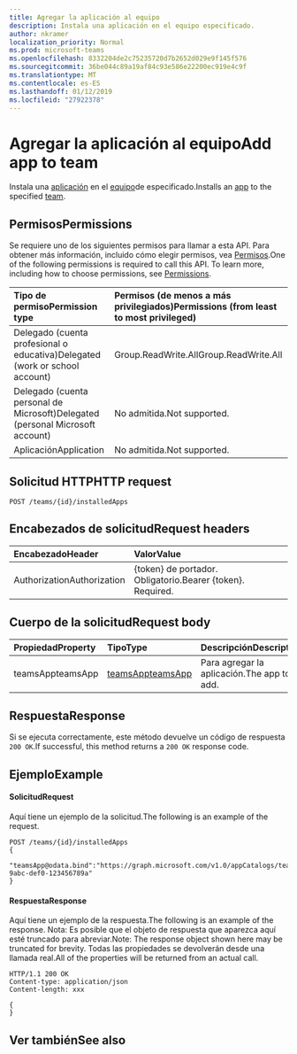 ```yaml
---
title: Agregar la aplicación al equipo
description: Instala una aplicación en el equipo especificado.
author: nkramer
localization_priority: Normal
ms.prod: microsoft-teams
ms.openlocfilehash: 8332204de2c75235720d7b2652d029e9f145f576
ms.sourcegitcommit: 36be044c89a19af84c93e586e22200ec919e4c9f
ms.translationtype: MT
ms.contentlocale: es-ES
ms.lasthandoff: 01/12/2019
ms.locfileid: "27922378"
---
```

# <a name="add-app-to-team"></a><span data-ttu-id="915d2-103">Agregar la aplicación al equipo</span><span class="sxs-lookup"><span data-stu-id="915d2-103">Add app to team</span></span>



<span data-ttu-id="915d2-104">Instala una [aplicación](../resources/teamsapp.md) en el [equipo](../resources/team.md)de especificado.</span><span class="sxs-lookup"><span data-stu-id="915d2-104">Installs an [app](../resources/teamsapp.md) to the specified [team](../resources/team.md).</span></span>

## <a name="permissions"></a><span data-ttu-id="915d2-105">Permisos</span><span class="sxs-lookup"><span data-stu-id="915d2-105">Permissions</span></span>
<span data-ttu-id="915d2-p101">Se requiere uno de los siguientes permisos para llamar a esta API. Para obtener más información, incluido cómo elegir permisos, vea [Permisos](/graph/permissions-reference).</span><span class="sxs-lookup"><span data-stu-id="915d2-p101">One of the following permissions is required to call this API. To learn more, including how to choose permissions, see [Permissions](/graph/permissions-reference).</span></span>

|<span data-ttu-id="915d2-108">Tipo de permiso</span><span class="sxs-lookup"><span data-stu-id="915d2-108">Permission type</span></span>      | <span data-ttu-id="915d2-109">Permisos (de menos a más privilegiados)</span><span class="sxs-lookup"><span data-stu-id="915d2-109">Permissions (from least to most privileged)</span></span>              |
|:--------------------|:---------------------------------------------------------|
|<span data-ttu-id="915d2-110">Delegado (cuenta profesional o educativa)</span><span class="sxs-lookup"><span data-stu-id="915d2-110">Delegated (work or school account)</span></span> | <span data-ttu-id="915d2-111">Group.ReadWrite.All</span><span class="sxs-lookup"><span data-stu-id="915d2-111">Group.ReadWrite.All</span></span>    |
|<span data-ttu-id="915d2-112">Delegado (cuenta personal de Microsoft)</span><span class="sxs-lookup"><span data-stu-id="915d2-112">Delegated (personal Microsoft account)</span></span> | <span data-ttu-id="915d2-113">No admitida.</span><span class="sxs-lookup"><span data-stu-id="915d2-113">Not supported.</span></span>    |
|<span data-ttu-id="915d2-114">Aplicación</span><span class="sxs-lookup"><span data-stu-id="915d2-114">Application</span></span> | <span data-ttu-id="915d2-115">No admitida.</span><span class="sxs-lookup"><span data-stu-id="915d2-115">Not supported.</span></span> |

## <a name="http-request"></a><span data-ttu-id="915d2-116">Solicitud HTTP</span><span class="sxs-lookup"><span data-stu-id="915d2-116">HTTP request</span></span>
<!-- { "blockType": "ignored" } -->
```http
POST /teams/{id}/installedApps
```

## <a name="request-headers"></a><span data-ttu-id="915d2-117">Encabezados de solicitud</span><span class="sxs-lookup"><span data-stu-id="915d2-117">Request headers</span></span>
| <span data-ttu-id="915d2-118">Encabezado</span><span class="sxs-lookup"><span data-stu-id="915d2-118">Header</span></span>       | <span data-ttu-id="915d2-119">Valor</span><span class="sxs-lookup"><span data-stu-id="915d2-119">Value</span></span> |
|:---------------|:--------|
| <span data-ttu-id="915d2-120">Authorization</span><span class="sxs-lookup"><span data-stu-id="915d2-120">Authorization</span></span>  | <span data-ttu-id="915d2-p102">{token} de portador. Obligatorio.</span><span class="sxs-lookup"><span data-stu-id="915d2-p102">Bearer {token}. Required.</span></span>  |

## <a name="request-body"></a><span data-ttu-id="915d2-123">Cuerpo de la solicitud</span><span class="sxs-lookup"><span data-stu-id="915d2-123">Request body</span></span>

| <span data-ttu-id="915d2-124">Propiedad</span><span class="sxs-lookup"><span data-stu-id="915d2-124">Property</span></span>     | <span data-ttu-id="915d2-125">Tipo</span><span class="sxs-lookup"><span data-stu-id="915d2-125">Type</span></span>   |<span data-ttu-id="915d2-126">Descripción</span><span class="sxs-lookup"><span data-stu-id="915d2-126">Description</span></span>|
|:---------------|:--------|:----------|
|<span data-ttu-id="915d2-127">teamsApp</span><span class="sxs-lookup"><span data-stu-id="915d2-127">teamsApp</span></span>| [<span data-ttu-id="915d2-128">teamsApp</span><span class="sxs-lookup"><span data-stu-id="915d2-128">teamsApp</span></span>](../resources/teamsapp.md) |<span data-ttu-id="915d2-129">Para agregar la aplicación.</span><span class="sxs-lookup"><span data-stu-id="915d2-129">The app to add.</span></span>|


## <a name="response"></a><span data-ttu-id="915d2-130">Respuesta</span><span class="sxs-lookup"><span data-stu-id="915d2-130">Response</span></span>

<span data-ttu-id="915d2-131">Si se ejecuta correctamente, este método devuelve un código de respuesta `200 OK`.</span><span class="sxs-lookup"><span data-stu-id="915d2-131">If successful, this method returns a `200 OK` response code.</span></span>

## <a name="example"></a><span data-ttu-id="915d2-132">Ejemplo</span><span class="sxs-lookup"><span data-stu-id="915d2-132">Example</span></span>
#### <a name="request"></a><span data-ttu-id="915d2-133">Solicitud</span><span class="sxs-lookup"><span data-stu-id="915d2-133">Request</span></span>
<span data-ttu-id="915d2-134">Aquí tiene un ejemplo de la solicitud.</span><span class="sxs-lookup"><span data-stu-id="915d2-134">The following is an example of the request.</span></span>
<!-- {
  "blockType": "ignored",
  "name": "get_team"
}-->
```http
POST /teams/{id}/installedApps
{
   "teamsApp@odata.bind":"https://graph.microsoft.com/v1.0/appCatalogs/teamsApps/12345678-9abc-def0-123456789a"
}
```
#### <a name="response"></a><span data-ttu-id="915d2-135">Respuesta</span><span class="sxs-lookup"><span data-stu-id="915d2-135">Response</span></span>
<span data-ttu-id="915d2-136">Aquí tiene un ejemplo de la respuesta.</span><span class="sxs-lookup"><span data-stu-id="915d2-136">The following is an example of the response.</span></span> <span data-ttu-id="915d2-137">Nota: Es posible que el objeto de respuesta que aparezca aquí esté truncado para abreviar.</span><span class="sxs-lookup"><span data-stu-id="915d2-137">Note: The response object shown here may be truncated for brevity.</span></span> <span data-ttu-id="915d2-138">Todas las propiedades se devolverán desde una llamada real.</span><span class="sxs-lookup"><span data-stu-id="915d2-138">All of the properties will be returned from an actual call.</span></span>
<!-- {
  "blockType": "ignored",
  "truncated": true,
  "@odata.type": "microsoft.graph.team"
} -->
```http
HTTP/1.1 200 OK
Content-type: application/json
Content-length: xxx

{
}
```

<!-- uuid: 8fcb5dbc-d5aa-4681-8e31-b001d5168d79
2015-10-25 14:57:30 UTC -->
<!-- {
  "type": "#page.annotation",
  "description": "Get team",
  "keywords": "",
  "section": "documentation",
  "tocPath": ""
}-->

## <a name="see-also"></a><span data-ttu-id="915d2-139">Ver también</span><span class="sxs-lookup"><span data-stu-id="915d2-139">See also</span></span>


